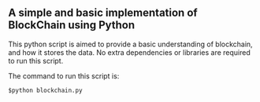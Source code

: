 ## A simple and basic implementation of BlockChain using Python

This python script is aimed to provide a basic understanding of blockchain, and how it stores the data. No extra dependencies or libraries are required to run this script.

The command to run this script is:

`$python blockchain.py`
